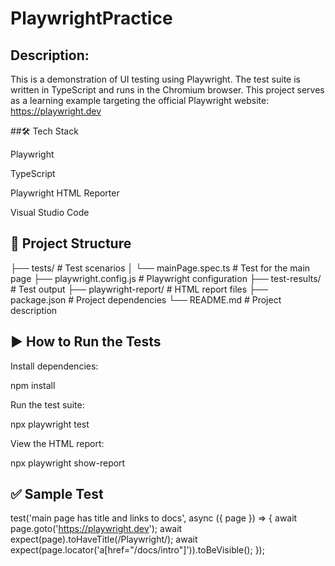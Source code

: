 # PlaywrightPractice

## Description:
This is a demonstration of UI testing using Playwright. The test suite is written in TypeScript and runs in the Chromium browser. This project serves as a learning example targeting the official Playwright website: https://playwright.dev

##🛠️ Tech Stack

Playwright

TypeScript

Playwright HTML Reporter

Visual Studio Code

## 📁 Project Structure
├── tests/                  # Test scenarios
│   └── mainPage.spec.ts    # Test for the main page
├── playwright.config.js    # Playwright configuration
├── test-results/           # Test output
├── playwright-report/      # HTML report files
├── package.json            # Project dependencies
└── README.md               # Project description

## ▶️ How to Run the Tests

Install dependencies:

npm install


Run the test suite:

npx playwright test


View the HTML report:

npx playwright show-report

## ✅ Sample Test
test('main page has title and links to docs', async ({ page }) => {
  await page.goto('https://playwright.dev');
  await expect(page).toHaveTitle(/Playwright/);
  await expect(page.locator('a[href="/docs/intro"]')).toBeVisible();
});
